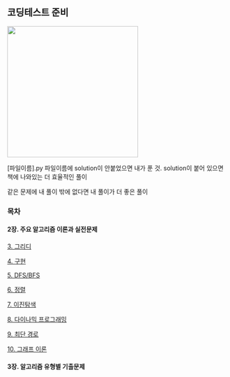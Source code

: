 ## 코딩테스트 준비

<img src = "https://user-images.githubusercontent.com/42762236/101512360-42125800-39be-11eb-9bcf-86173de1dada.png" width="300px">



[파일이름].py 파일이름에 solution이 안붙었으면 내가 푼 것. 
solution이 붙어 있으면 책에 나와있는 더 효율적인 풀이


같은 문제에 내 풀이 밖에 없다면 내 풀이가 더 좋은 풀이



### 목차

#### 2장. 주요 알고리즘 이론과 실전문제



[3. 그리디](https://github.com/Youngminah/thisiscodingtest/tree/master/3)


[4. 구현](https://github.com/Youngminah/thisiscodingtest/tree/master/4)


[5. DFS/BFS](https://github.com/Youngminah/thisiscodingtest/tree/master/5)


[6. 정렬](https://github.com/Youngminah/thisiscodingtest/tree/master/6)


[7. 이진탐색](https://github.com/Youngminah/thisiscodingtest/tree/master/7)


[8. 다이나믹 프로그래밍](https://github.com/Youngminah/thisiscodingtest/tree/master/8)


[9. 최단 경로](https://github.com/Youngminah/thisiscodingtest/tree/master/4)


[10. 그래프 이론](https://github.com/Youngminah/thisiscodingtest/tree/master/4)







#### 3장. 알고리즘 유형별 기출문제

